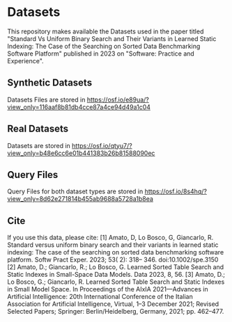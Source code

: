 # Datasets
This repository makes available the Datasets used in the paper titled "Standard Vs Uniform Binary Search and Their Variants in Learned  Static Indexing: The Case of the Searching on Sorted Data Benchmarking Software Platform" published in 2023 on "Software: Practice and Experience".

## Synthetic Datasets

Datasets Files are stored in https://osf.io/e89ua/?view_only=116aaf8b81db4cce87a4ce94d49a1c04

## Real Datasets

Datasets are stored in https://osf.io/qtyu7/?view_only=b48e6cc6e01b441383b26b81588090ec


## Query Files

Query Files for both dataset types are stored in https://osf.io/8s4hq/?view_only=8d62e271814b455ab9688a5728a1b8ea


## Cite

If you use this data, please cite:
[1] Amato, D, Lo Bosco, G, Giancarlo, R. Standard versus uniform binary search and their variants in learned static indexing: The case of the searching on sorted data benchmarking software platform. Softw Pract Exper. 2023; 53( 2): 318– 346. doi:10.1002/spe.3150
[2]  Amato, D.; Giancarlo, R.; Lo Bosco, G. Learned Sorted Table Search and Static Indexes in Small-Space Data Models. Data 2023, 8, 56.
[3]  Amato, D.; Lo Bosco, G.; Giancarlo, R. Learned Sorted Table Search and Static Indexes in Small Model Space. In Proceedings of the AIxIA 2021—Advances in Artificial Intelligence: 20th International Conference of the Italian Association for Artificial Intelligence, Virtual, 1–3 December 2021; Revised Selected Papers; Springer: Berlin/Heidelberg, Germany, 2021; pp. 462–477.
